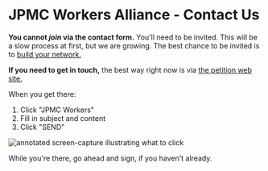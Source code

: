 # JPMC Workers Alliance - Contact Us

**You cannot *join* via the contact form.** You'll need to be invited.
This will be a slow process at first, but we are growing.
The best chance to be invited is to [build your network.](/join_us)

**If you need to get in touch,** the best way right now is via
[the petition web site.](https://www.coworker.org/p/jpmcWorkers)

When you get there:

1. Click "JPMC Workers"
2. Fill in subject and content
3. Click "SEND"

<img src="/img/contact_us.png" alt="annotated screen-capture illustrating what to click">

While you're there, go ahead and sign, if you haven't already.
